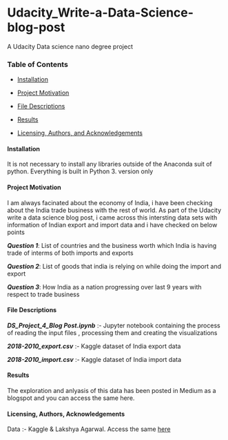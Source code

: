 # Udacity_Write-a-Data-Science-blog-post
A Udacity Data science nano degree project

### Table of Contents

 * [Installation](#Installation)

 * [Project Motivation](#Project_Motivation)

 * [File Descriptions](#File_Descriptions)

 * [Results](#Results)

 * [Licensing, Authors, and Acknowledgements](#Licensing)

#### Installation <a name="Installation"></a>

It is not necessary to install any libraries outside of the Anaconda suit of python. Everything is built in Python 3. version only

#### Project Motivation <a name="Project_Motivation"></a>

I am always facinated about the economy of India, i have been checking about the India trade business with the rest of world.
As part of the Udacity write a data science blog post, i came across this intersting data sets with information of Indian export and import data and i have checked on below points

*__Question 1__*: List of countries and the business worth which India is having trade of interms of both imports and exports

*__Question 2__*: List of goods that india is relying on while doing the import and export

*__Question 3__*: How India as a nation progressing over last 9 years with respect to trade business

#### File Descriptions <a name="File_Descriptions"></a>

*__DS_Project_4_Blog Post.ipynb__* :- Jupyter notebook containing the process of reading the input files , processing them and creating the visualizations

*__2018-2010_export.csv__* :- Kaggle dataset of India export data

*__2018-2010_import.csv__* :- Kaggle dataset of India import data

#### Results <a name="Results"></a>

The exploration and anlyasis of this data has been posted in Medium as a blogspot and you can access the same here.

#### Licensing, Authors, Acknowledgements <a name="Licensing"></a>

Data :- Kaggle & Lakshya Agarwal. Access the same [here](https://www.kaggle.com/lakshyaag/india-trade-data)



